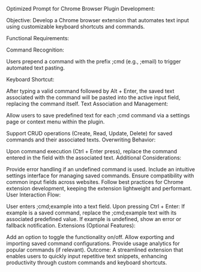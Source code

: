 Optimized Prompt for Chrome Browser Plugin Development:

Objective:
Develop a Chrome browser extension that automates text input using customizable keyboard shortcuts and commands.

Functional Requirements:

Command Recognition:

Users prepend a command with the prefix ;cmd (e.g., ;email) to trigger automated text pasting.

Keyboard Shortcut:

After typing a valid command followed by Alt + Enter, the saved text associated with the command will be pasted into the active input field, replacing the command itself.
Text Association and Management:

Allow users to save predefined text for each ;cmd command via a settings page or context menu within the plugin.

Support CRUD operations (Create, Read, Update, Delete) for saved commands and their associated texts.
Overwriting Behavior:

Upon command execution (Ctrl + Enter press), replace the command entered in the field with the associated text.
Additional Considerations:

Provide error handling if an undefined command is used.
Include an intuitive settings interface for managing saved commands.
Ensure compatibility with common input fields across websites.
Follow best practices for Chrome extension development, keeping the extension lightweight and performant.
User Interaction Flow:

User enters ;cmd;example into a text field.
Upon pressing Ctrl + Enter:
If example is a saved command, replace the ;cmd;example text with its associated predefined value.
If example is undefined, show an error or fallback notification.
Extensions (Optional Features):

Add an option to toggle the functionality on/off.
Allow exporting and importing saved command configurations.
Provide usage analytics for popular commands (if relevant).
Outcome:
A streamlined extension that enables users to quickly input repetitive text snippets, enhancing productivity through custom commands and keyboard shortcuts.
